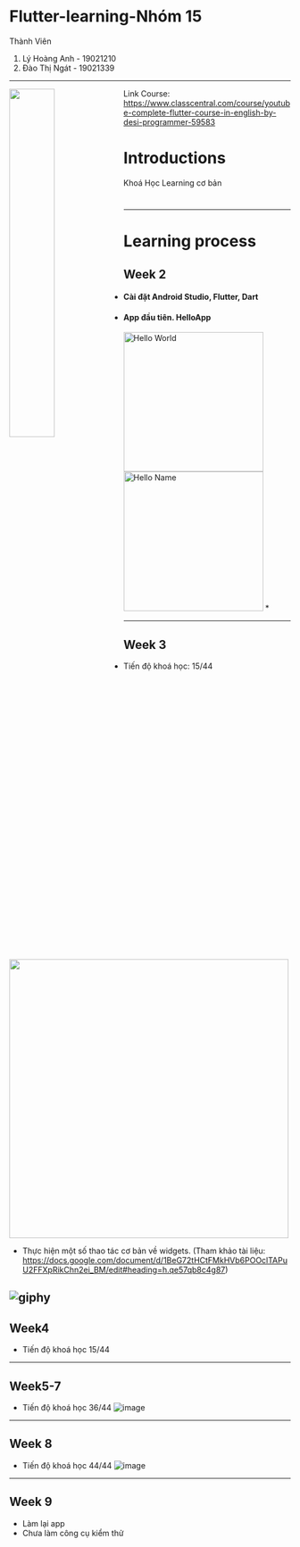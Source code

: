 # Flutter-learning-Nhóm 15

Thành Viên
1. Lý Hoàng Anh - 19021210
2. Đào Thị Ngát - 19021339
----
<img src="https://user-images.githubusercontent.com/63546465/190547783-96c727b2-1868-4dd3-8656-166bcbfee1b6.png" align='left' width='40%' />

Link Course: https://www.classcentral.com/course/youtube-complete-flutter-course-in-english-by-desi-programmer-59583

# Introductions
   Khoá Học Learning cơ bản



#
#
#
#

----

# Learning process

## Week 2

* #### Cài đặt Android Studio, Flutter, Dart
* #### App đầu tiên. HelloApp
<img src="https://user-images.githubusercontent.com/63546465/190558643-da7a7a53-6de1-486c-9bbc-675bc99331e8.png" width="250" alt="Hello World" /> <img src="https://user-images.githubusercontent.com/63546465/190558845-6b309782-4fa3-4c54-b0be-ed3922b8c532.png" width="250" alt="Hello Name" />
* 

----


## Week 3
* Tiến độ khoá học: 15/44
<img src="https://user-images.githubusercontent.com/63546465/191897028-63c49004-5964-43f5-ae2c-da034e672c60.png" width="500" alt="" />

* Thực hiện một số thao tác cơ bản về widgets. (Tham khảo tài liệu: https://docs.google.com/document/d/1BeG72tHCtFMkHVb6POOclTAPuU2FFXpRikChn2ei_BM/edit#heading=h.qe57qb8c4g87)

![giphy](https://media.giphy.com/media/uCrCWCS9KfNd1R6C7I/giphy.gif)
----
## Week4
* Tiến độ khoá học 15/44
----
## Week5-7
* Tiến độ khoá học 36/44
![image](https://user-images.githubusercontent.com/63546465/195758206-ab8456ca-1e09-44aa-b3e9-661518bf01a8.png)

----
## Week 8
* Tiến độ khoá học 44/44
![image](https://user-images.githubusercontent.com/63546465/197100263-dfa46e5a-1466-4d6d-8911-e4f6469b0c41.png)
----
## Week 9
* Làm lại app
* Chưa làm công cụ kiểm thử
